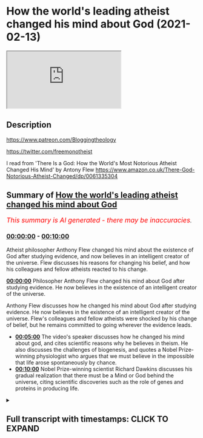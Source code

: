 # How the world's leading atheist changed his mind about God (2021-02-13)

<iframe loading='lazy' src='https://www.youtube.com/embed/Gc-3QVEkfbM'></iframe>

## Description

https://www.patreon.com/Bloggingtheology

https://twitter.com/freemonotheist

I read from 'There Is a God: How the World's Most Notorious Atheist Changed His Mind' by Antony Flew https://www.amazon.co.uk/There-God-Notorious-Atheist-Changed/dp/0061335304

## Summary of [How the world's leading atheist changed his mind about God](https://www.youtube.com/watch?v=Gc-3QVEkfbM)


*<span style="color:red; font-size:125%">This summary is AI generated - there may be inaccuracies</span>. [](/)*

### [00:00:00](https://www.youtube.com/watch?v=Gc-3QVEkfbM&t=0) - [00:10:00](https://www.youtube.com/watch?v=Gc-3QVEkfbM&t=600)

Atheist philosopher Anthony Flew changed his mind about the existence of God after studying evidence, and now believes in an intelligent creator of the universe.  Flew discusses his reasons for changing his belief, and how his colleagues and fellow atheists reacted to his change.

**[00:00:00](https://www.youtube.com/watch?v=Gc-3QVEkfbM&t=0)** Philosopher Anthony Flew changed his mind about God after studying evidence. He now believes in the existence of an intelligent creator of the universe.

 Anthony Flew discusses how he changed his mind about God after studying evidence. He now believes in the existence of an intelligent creator of the universe. Flew's colleagues and fellow atheists were shocked by his change of belief, but he remains committed to going wherever the evidence leads.
* **[00:05:00](https://www.youtube.com/watch?v=Gc-3QVEkfbM&t=300)** The video's speaker discusses how he changed his mind about god, and cites scientific reasons why he believes in theism. He also discusses the challenges of biogenesis, and quotes a Nobel Prize-winning physiologist who argues that we must believe in the impossible that life arose spontaneously by chance.
* **[00:10:00](https://www.youtube.com/watch?v=Gc-3QVEkfbM&t=600)** Nobel Prize-winning scientist Richard Dawkins discusses his gradual realization that there must be a Mind or God behind the universe, citing scientific discoveries such as the role of genes and proteins in producing life.

<details><summary><h2>Full transcript with timestamps: CLICK TO EXPAND</h2></summary>

[0:00:01](https://youtu.be/Gc-3QVEkfbM?t=1) in this video , I want to look at how the world's 
leading philosopher changed his mind about God .  
[0:00:09](https://youtu.be/Gc-3QVEkfbM?t=9) Professor Anthony Flew is an English philosopher ,
most notable for his work related to the  
[0:00:15](https://youtu.be/Gc-3QVEkfbM?t=15) philosophy of religion . during the course of his 
career he taught at the universities of Oxford ,   
[0:00:20](https://youtu.be/Gc-3QVEkfbM?t=20) Aberdeen (Scotland) , Keel , Reading and at York university 
in Toronto . for much of his career , Anthony Flew  
[0:00:27](https://youtu.be/Gc-3QVEkfbM?t=27) was known as a strong advocate of atheism arguing 
that one should presuppose atheism until empirical  
[0:00:35](https://youtu.be/Gc-3QVEkfbM?t=35) evidence of a god surfaces . he also criticized the 
idea of life after death , the free will defense to    
[0:00:43](https://youtu.be/Gc-3QVEkfbM?t=43) the problem of evil and the meaningfulness of 
the concept of god . however in 2004 , he changed    
[0:00:51](https://youtu.be/Gc-3QVEkfbM?t=51) his position , he changed his mind and stated 
that he now believed in the existence of an    
[0:00:58](https://youtu.be/Gc-3QVEkfbM?t=58) intelligent creator of the universe . shocking 
his colleagues and fellow atheists . in order    
[0:01:05](https://youtu.be/Gc-3QVEkfbM?t=65) to further clarify his personal concept of god ,
Anthony Flew openly made an allegiance to deism    
[0:01:12](https://youtu.be/Gc-3QVEkfbM?t=72) more specifically a belief in the Aristotelian god 
which he will define in his book in a second . and    
[0:01:19](https://youtu.be/Gc-3QVEkfbM?t=79) dismissed on many occasions any call to convert 
to christianity , islam or any other religion .  
[0:01:26](https://youtu.be/Gc-3QVEkfbM?t=86) he stated that in keeping with his lifelong 
commitment to go wherever the evidence leads .  
[0:01:32](https://youtu.be/Gc-3QVEkfbM?t=92) he now believed in the existence of a god . i just 
want to quote some passages from his last book   
[0:01:40](https://youtu.be/Gc-3QVEkfbM?t=100) "THERE IS NO GOD" where the N has been crossed 
off gotten "THERE IS A GOD : how the world's most    
[0:01:47](https://youtu.be/Gc-3QVEkfbM?t=107) notorious atheist changed his mind" by Anthony Flew .
and I've read all this book and I wanted to  
[0:01:53](https://youtu.be/Gc-3QVEkfbM?t=113) quote some of the juicier passages from it . in 
chapter four entitled "a pilgrimage of reason"    
[0:02:00](https://youtu.be/Gc-3QVEkfbM?t=120) he writes : let us begin with a parable , imagine 
that a satellite phone is washed ashore on a    
[0:02:08](https://youtu.be/Gc-3QVEkfbM?t=128) remote island inhabited by a tribe that has never 
had contact with modern civilization . the natives    
[0:02:16](https://youtu.be/Gc-3QVEkfbM?t=136) play with the numbers on the dial pad and hear 
different voices upon hitting certain sequences .  
[0:02:23](https://youtu.be/Gc-3QVEkfbM?t=143) they assume first that it's the device that 
makes these noises , some of the cleverer    
[0:02:29](https://youtu.be/Gc-3QVEkfbM?t=149) natives , the scientists of the tribe assemble 
an exact replica and hit the numbers again .  
[0:02:37](https://youtu.be/Gc-3QVEkfbM?t=157) they hear the voices again , the conclusion 
seems obvious to them . this  
[0:02:43](https://youtu.be/Gc-3QVEkfbM?t=163) particular combination of crystals and metals 
and chemicals produce what seems like human    
[0:02:49](https://youtu.be/Gc-3QVEkfbM?t=169) voices and this means that the voices are simply 
properties of the device . but the tribal sage    
[0:02:58](https://youtu.be/Gc-3QVEkfbM?t=178) (by sage Flew probably means a philosopher) a tribal 
sage summons the scientists for a discussion .  
[0:03:05](https://youtu.be/Gc-3QVEkfbM?t=185) he has thought long and hard on the matter 
and has reached the following conclusion :   
[0:03:10](https://youtu.be/Gc-3QVEkfbM?t=190) the voices coming through the instrument must 
be coming from people like themselves , people  
[0:03:17](https://youtu.be/Gc-3QVEkfbM?t=197) who are living and conscious although speaking in 
a different language . instead of assuming that the  
[0:03:24](https://youtu.be/Gc-3QVEkfbM?t=204) voices are simply properties of the handset , they 
should investigate the possibility that through    
[0:03:30](https://youtu.be/Gc-3QVEkfbM?t=210) some mysterious communication network they 
are in touch with other humans . perhaps further    
[0:03:36](https://youtu.be/Gc-3QVEkfbM?t=216) study along these lines could lead to a greater 
understanding of the world beyond their island .  
[0:03:43](https://youtu.be/Gc-3QVEkfbM?t=223) but the scientists simply laugh at the 
sage and say , look when we damage the    
[0:03:49](https://youtu.be/Gc-3QVEkfbM?t=229) instrument the voices stop coming , so they're 
obviously nothing more than sounds produced by  
[0:03:56](https://youtu.be/Gc-3QVEkfbM?t=236) a unique combination of lithium and printed 
circuit boards and light and missing diodes .  
[0:04:04](https://youtu.be/Gc-3QVEkfbM?t=244) and a parable . in this parable we see how 
easy it is to let preconceived theories    
[0:04:12](https://youtu.be/Gc-3QVEkfbM?t=252) shape the way we view evidence ,
instead of letting the evidence    
[0:04:16](https://youtu.be/Gc-3QVEkfbM?t=256) shape our theories . a copernican leap may thus 
be prevented by a thousand ptolemaic epicycles .  
[0:04:26](https://youtu.be/Gc-3QVEkfbM?t=266) defenders of ptolemy's geocentric model of the 
solar system resisted copernicus's heliocentric    
[0:04:33](https://youtu.be/Gc-3QVEkfbM?t=273) model by using the concept of epicycles to 
explain away observations of planetary motion that    
[0:04:41](https://youtu.be/Gc-3QVEkfbM?t=281) conflicted with their model . and in this it seems 
to me lies the peculiar danger , the endemic evil    
[0:04:50](https://youtu.be/Gc-3QVEkfbM?t=290) of dogmatic atheism . (remember Anthony Flew was himself 
a dogmatic atheist) . take such utterances as quote :  
[0:04:59](https://youtu.be/Gc-3QVEkfbM?t=299) we should not ask for an explanation of how it is 
that the world exists , it is here and that's all . or :   
[0:05:07](https://youtu.be/Gc-3QVEkfbM?t=307) since we cannot accept a transcendent source 
of life , we choose to believe the impossible    
[0:05:15](https://youtu.be/Gc-3QVEkfbM?t=315) that life arose spontaneously by chance 
for matter . or : the laws of physics    
[0:05:23](https://youtu.be/Gc-3QVEkfbM?t=323) are lawless laws that arise from the void , end of 
discussion . these quotes look at first sight like   
[0:05:31](https://youtu.be/Gc-3QVEkfbM?t=331) rational arguments that have a special 
authority because they have a no-nonsense    
[0:05:37](https://youtu.be/Gc-3QVEkfbM?t=337) air about them . of course this is no more sign 
that they are either rational or arguments .  
[0:05:47](https://youtu.be/Gc-3QVEkfbM?t=347) and then the next quote : as for my new position 
on the classical philosophical debates    
[0:05:55](https://youtu.be/Gc-3QVEkfbM?t=355) about god , in this area i was persuaded above 
all by the philosopher David Conway's argument   
[0:06:02](https://youtu.be/Gc-3QVEkfbM?t=362) for god's existence in his book "The Recovery of 
Wisdom : From Here to Antiquity in Quest of Sophia"  
[0:06:10](https://youtu.be/Gc-3QVEkfbM?t=370) Conway is a distinguished British Philosopher 
at Middlesex University , who is equally at home   
[0:06:15](https://youtu.be/Gc-3QVEkfbM?t=375) with classical and modern philosophy . the god whose 
existence is defended by Conway and myself (writes  
[0:06:23](https://youtu.be/Gc-3QVEkfbM?t=383) Flew) is the god of aristotle .Conway writes : in sum ,
to the Being  
[0:06:33](https://youtu.be/Gc-3QVEkfbM?t=393) whom he considered to be the explanation of the 
world and its broad form , Aristotle ascribed the  
[0:06:41](https://youtu.be/Gc-3QVEkfbM?t=401) following attributes : immutability , immateriality , 
omnipotence , omniscience , oneness or indivisibility ,  
[0:06:50](https://youtu.be/Gc-3QVEkfbM?t=410) perfect goodness and necessary existence . there is 
an impressive correspondence between this set of   
[0:06:58](https://youtu.be/Gc-3QVEkfbM?t=418) attributes and those traditionally ascribed 
to god within the judeo-christian tradition ,  
[0:07:04](https://youtu.be/Gc-3QVEkfbM?t=424) it is one that fully justifies us in 
viewing Aristotle as having had the same divine  
[0:07:11](https://youtu.be/Gc-3QVEkfbM?t=431) being in mind as the cause of the world that is 
the object of worship of these two religions . end  
[0:07:18](https://youtu.be/Gc-3QVEkfbM?t=438) quote . for some reason Flew doesn't even think about 
Islam but obviously this applies to Islam as well .  
[0:07:24](https://youtu.be/Gc-3QVEkfbM?t=444) so that clarifies Flew's own concept 
of god that he embraced after leaving atheism .  
[0:07:33](https://youtu.be/Gc-3QVEkfbM?t=453) and now some of the reasons , the scientific reasons 
why he began to embrace theism or belief in god  
[0:07:40](https://youtu.be/Gc-3QVEkfbM?t=460) and he quotes Paul Davis the famous 
astrophysicist : Paul Davis highlights the  
[0:07:45](https://youtu.be/Gc-3QVEkfbM?t=465) same problem he writes . he observes that most 
theories of biogenesis (biogenesis is the idea  
[0:07:53](https://youtu.be/Gc-3QVEkfbM?t=473) of life just coming about , apparently out 
of nowhere) most theories of biogenesis  
[0:07:58](https://youtu.be/Gc-3QVEkfbM?t=478) have concentrated on the chemistry of life . but 
life is more than just complex chemical reactions .  
[0:08:06](https://youtu.be/Gc-3QVEkfbM?t=486) the cell also is an information storing processing 
and replicating system . we need to explain the  
[0:08:15](https://youtu.be/Gc-3QVEkfbM?t=495) origin of this system , of this information and the 
way in which the information processing machinery  
[0:08:22](https://youtu.be/Gc-3QVEkfbM?t=502) came to exist . he emphasizes the fact that the 
gene is nothing but a set of coded instructions  
[0:08:30](https://youtu.be/Gc-3QVEkfbM?t=510) with a precise recipe for manufacturing proteins .
most important these genetic instructions are  
[0:08:38](https://youtu.be/Gc-3QVEkfbM?t=518) not the kind of information you find in 
thermodynamics and statistical mechanics  
[0:08:43](https://youtu.be/Gc-3QVEkfbM?t=523) rather they constitute semantic information .
in other words , they have a specific meaning .  
[0:08:52](https://youtu.be/Gc-3QVEkfbM?t=532) these instructions can be effective only in a 
molecular environment capable of interpreting the  
[0:08:59](https://youtu.be/Gc-3QVEkfbM?t=539) meaning in the genetic code . the origin question 
of biogenesis rises to the top at this point ,  
[0:09:08](https://youtu.be/Gc-3QVEkfbM?t=548) the problem of how meaningful or semantic 
information can emerge spontaneously from a  
[0:09:14](https://youtu.be/Gc-3QVEkfbM?t=554) collection of mindless molecules subject to 
blind and purposeless forces present a deep    
[0:09:21](https://youtu.be/Gc-3QVEkfbM?t=561) conceptual challenge . there's the end of that quote . 
so you can see some of the reasons why Flew in the  
[0:09:29](https://youtu.be/Gc-3QVEkfbM?t=569) light of modern science abandoned atheism . and 
the last quote here because there are so many .  
[0:09:39](https://youtu.be/Gc-3QVEkfbM?t=579) is again to do with the origin of life , 
so how do we account for the origin of life  
[0:09:43](https://youtu.be/Gc-3QVEkfbM?t=583) (professor Flew asks) the nobel prize winning 
physiologist George Wald  
[0:09:52](https://youtu.be/Gc-3QVEkfbM?t=592) once famously argued that we choose to believe the 
impossible that life arose spontaneously by chance .  
[0:10:01](https://youtu.be/Gc-3QVEkfbM?t=601) now of course this is what Flew himself 
believed , this is what atheists believe .  
[0:10:06](https://youtu.be/Gc-3QVEkfbM?t=606) this Noble prize winning scientist says : in later 
years however , he concluded that a pre-existing    
[0:10:13](https://youtu.be/Gc-3QVEkfbM?t=613) mind which he posits as the matrix of physical 
reality compose the physical universe that breeds  
[0:10:20](https://youtu.be/Gc-3QVEkfbM?t=620) life.  then he quotes the nobel
prize-winning professor    
[0:10:28](https://youtu.be/Gc-3QVEkfbM?t=628) who says as follows : how is it that 
with so many other apparent options  
[0:10:35](https://youtu.be/Gc-3QVEkfbM?t=635) we are in a universe that possesses just that 
peculiar nexus or properties that breeds life .  
[0:10:43](https://youtu.be/Gc-3QVEkfbM?t=643) it has occurred to me lately i must confess with 
some shock at first to my scientific sensibilities  
[0:10:50](https://youtu.be/Gc-3QVEkfbM?t=650) that both questions might be brought 
into some degree of congruence .  
[0:10:55](https://youtu.be/Gc-3QVEkfbM?t=655) this is with the assumption that mind rather than 
emerging as a late outgrowth in the evolution of  
[0:11:02](https://youtu.be/Gc-3QVEkfbM?t=662) life has existed always as the matrix the 
source and condition of physical reality    
[0:11:11](https://youtu.be/Gc-3QVEkfbM?t=671) that the stuff of which physical reality is 
constructed is mind stuff . it is mind that has  
[0:11:19](https://youtu.be/Gc-3QVEkfbM?t=679) composed a physical universe that breeds life . so 
eventually evolves creatures that know and create  
[0:11:28](https://youtu.be/Gc-3QVEkfbM?t=688) science , art , technology making creatures .
that's the end quote there . and then Flew says :  
[0:11:35](https://youtu.be/Gc-3QVEkfbM?t=695) this too is my conclusion , the only 
satisfactory explanation for the origin of such    
[0:11:42](https://youtu.be/Gc-3QVEkfbM?t=702) end directing self-replicating life as we 
see on earth is an infinitely intelligent    
[0:11:49](https://youtu.be/Gc-3QVEkfbM?t=709) Mind (with a capital M) . and of 
course we call that mind "God" .  
[0:11:57](https://youtu.be/Gc-3QVEkfbM?t=717) so there we go , that's the book . it's 
very interesting his arguments are based he says    
[0:12:04](https://youtu.be/Gc-3QVEkfbM?t=724) his whole position has not really changed , he 
only goes where the evidence leads so he says    
[0:12:10](https://youtu.be/Gc-3QVEkfbM?t=730) that in his earlier career he didn't see any 
good evidence for the existence of god he says    
[0:12:15](https://youtu.be/Gc-3QVEkfbM?t=735) but now with the advent of the discovery of DNA 
and the role of genes and producing proteins and  
[0:12:22](https://youtu.be/Gc-3QVEkfbM?t=742) this the semantic nature of genes 
requiring a meaningful understanding of the    
[0:12:29](https://youtu.be/Gc-3QVEkfbM?t=749) whole process of producing genes and life .  
this goes way beyond atheism and this suggests  
[0:12:35](https://youtu.be/Gc-3QVEkfbM?t=755) intelligence , it suggests mind and thus it's just 
God not just the DNA but a whole host of other   
[0:12:42](https://youtu.be/Gc-3QVEkfbM?t=762) scientific discoveries lead professor Flew to 
abandon atheism and embrace this belief in god .  
[0:12:50](https://youtu.be/Gc-3QVEkfbM?t=770) so i think this is a great story , a great story 
of a man who had the courage to admit that he  
[0:12:56](https://youtu.be/Gc-3QVEkfbM?t=776) was wrong . here's a man who was the world's most 
notorious atheist , he spent decades arguing against    
[0:13:02](https://youtu.be/Gc-3QVEkfbM?t=782) believers in god , ridiculing their beliefs , 
refuting them philosophically , he came to believe    
[0:13:08](https://youtu.be/Gc-3QVEkfbM?t=788) that was wrong in fact god does exist because 
the evidence he says led him to believe that .  
[0:13:15](https://youtu.be/Gc-3QVEkfbM?t=795) so there we go , that's the story of 
how the world's most notorious atheist changed    
[0:13:21](https://youtu.be/Gc-3QVEkfbM?t=801) his mind and to my knowledge he never
actually converted to any other religion i    
[0:13:26](https://youtu.be/Gc-3QVEkfbM?t=806) think he was warming towards the christian 
faith given his own cultural background    
[0:13:32](https://youtu.be/Gc-3QVEkfbM?t=812) but i don't think he ever converted to any 
other religion and let's hope , let's pray    
[0:13:36](https://youtu.be/Gc-3QVEkfbM?t=816) that he found a merciful god who 
accepted him into paradise . till next time  

</details>
